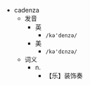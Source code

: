 - cadenza
  - 发音
    - 英
      - `/kə'denzə/`
    - 美
      - `/kə'dɛnzə/`
  - 词义
    - n.
      - 【乐】装饰奏
